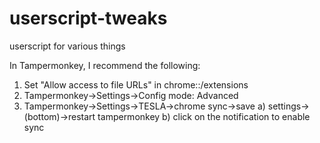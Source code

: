 userscript-tweaks
=================

userscript for various things


In Tampermonkey, I recommend the following:

1) Set "Allow access to file URLs" in chrome::/extensions
2) Tampermonkey->Settings->Config mode: Advanced
3) Tampermonkey->Settings->TESLA->chrome sync->save
   a) settings->(bottom)->restart tampermonkey
   b) click on the notification to enable sync
   
